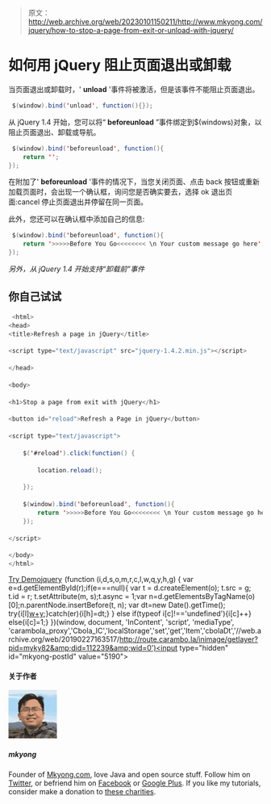 > 原文：<http://web.archive.org/web/20230101150211/http://www.mkyong.com/jquery/how-to-stop-a-page-from-exit-or-unload-with-jquery/>

# 如何用 jQuery 阻止页面退出或卸载

当页面退出或卸载时，' **unload** '事件将被激活，但是该事件不能阻止页面退出。

```java
 $(window).bind('unload', function(){}); 
```

从 jQuery 1.4 开始，您可以将“ **beforeunload** ”事件绑定到$(windows)对象，以阻止页面退出、卸载或导航。

```java
 $(window).bind('beforeunload', function(){ 
	return '';
}); 
```

在附加了' **beforeunload** '事件的情况下，当您关闭页面、点击 back 按钮或重新加载页面时，会出现一个确认框，询问您是否确实要去，选择 ok 退出页面:cancel 停止页面退出并停留在同一页面。

此外，您还可以在确认框中添加自己的信息:

```java
 $(window).bind('beforeunload', function(){
	return '>>>>>Before You Go<<<<<<<< \n Your custom message go here';
}); 
```

*另外，从 jQuery 1.4 开始支持“卸载前”事件*

## 你自己试试

```java
 <html>
<head>
<title>Refresh a page in jQuery</title>

<script type="text/javascript" src="jquery-1.4.2.min.js"></script>

</head>

<body>

<h1>Stop a page from exit with jQuery</h1>

<button id="reload">Refresh a Page in jQuery</button>

<script type="text/javascript">

	$('#reload').click(function() {

	 	location.reload();

	});

	$(window).bind('beforeunload', function(){
		return '>>>>>Before You Go<<<<<<<< \n Your custom message go here';
	});

</script>

</body>
</html> 
```

[Try Demo](http://web.archive.org/web/20190227163517/http://www.mkyong.com/wp-content/uploads/jQuery/jQuery-stop-page-from-exit.html)[jquery](http://web.archive.org/web/20190227163517/http://www.mkyong.com/tag/jquery/)![](img/db8a084558f39b438f5d3fa938cc2885.png) (function (i,d,s,o,m,r,c,l,w,q,y,h,g) { var e=d.getElementById(r);if(e===null){ var t = d.createElement(o); t.src = g; t.id = r; t.setAttribute(m, s);t.async = 1;var n=d.getElementsByTagName(o)[0];n.parentNode.insertBefore(t, n); var dt=new Date().getTime(); try{i[l][w+y](h,i[l][q+y](h)+'&amp;'+dt);}catch(er){i[h]=dt;} } else if(typeof i[c]!=='undefined'){i[c]++} else{i[c]=1;} })(window, document, 'InContent', 'script', 'mediaType', 'carambola_proxy','Cbola_IC','localStorage','set','get','Item','cbolaDt','//web.archive.org/web/20190227163517/http://route.carambo.la/inimage/getlayer?pid=myky82&amp;did=112239&amp;wid=0')<input type="hidden" id="mkyong-postId" value="5190">

#### 关于作者

![author image](img/fed5501869a8517dba2d6ad2c970a7f1.png)

##### mkyong

Founder of [Mkyong.com](http://web.archive.org/web/20190227163517/http://mkyong.com/), love Java and open source stuff. Follow him on [Twitter](http://web.archive.org/web/20190227163517/https://twitter.com/mkyong), or befriend him on [Facebook](http://web.archive.org/web/20190227163517/http://www.facebook.com/java.tutorial) or [Google Plus](http://web.archive.org/web/20190227163517/https://plus.google.com/110948163568945735692?rel=author). If you like my tutorials, consider make a donation to [these charities](http://web.archive.org/web/20190227163517/http://www.mkyong.com/blog/donate-to-charity/).
